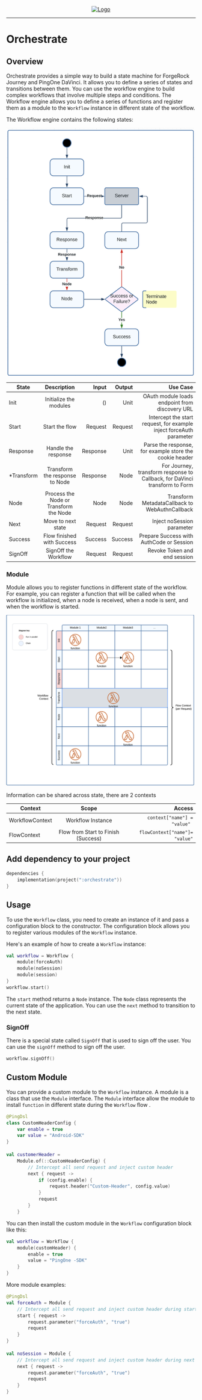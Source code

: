 <p align="center">
  <a href="https://github.com/ForgeRock/ping-android-sdk">
    <img src="https://www.pingidentity.com/content/dam/picr/nav/Ping-Logo-2.svg" alt="Logo">
  </a>
  <hr/>
</p>

# Orchestrate

## Overview

Orchestrate provides a simple way to build a state machine for ForgeRock Journey and PingOne DaVinci.
It allows you to define a series of states and transitions between them. You can use the workflow engine to build
complex workflows that involve multiple steps and conditions.
The Workflow engine allows you to define a series of functions and register them as a module to the `Workflow` instance
in different state of the workflow.

The Workflow engine contains the following states:

<img src="images/state.png" width="500">

| State      |              Description               |    Input |  Output |                                                                   Use Case |
|------------|:--------------------------------------:|---------:|--------:|---------------------------------------------------------------------------:|
| Init       |         Initialize the modules         |       () |    Unit |                             OAuth module loads endpoint from discovery URL |
| Start      |             Start the flow             |  Request | Request |        Intercept the start request, for example inject forceAuth parameter |
| Response   |          Handle the response           | Response |    Unit |                    Parse the response, for example store the cookie header |
| *Transform |     Transform the response to Node     | Response |    Node | For Journey, transform response to Callback, for DaVinci transform to Form |
| Node       | Process the Node or Transform the Node |     Node |    Node |                             Transform MetadataCallback to WebAuthnCallback |
| Next       |           Move to next state           |  Request | Request |                                                 Inject noSession parameter |
| Success    |       Flow finished with Success       |  Success | Success |                                   Prepare Success with AuthCode or Session |
| SignOff    |          SignOff the Workflow          |  Request | Request |                                               Revoke Token and end session |

### Module

Module allows you to register functions in different state of the workflow. For example, you can register a function
that will be called when the workflow is initialized, when a node is received, when a node is sent, and when 
the workflow is started.

<img src="images/functions.png" width="500">

Information can be shared across state, there are 2 contexts

| Context         |                Scope                |                             Access |
|-----------------|:-----------------------------------:|-----------------------------------:|
| WorkflowContext |          Workflow Instance          |   ```context["name"] = "value" ``` |
| FlowContext     | Flow from Start to Finish (Success) | ```flowContext["name"]= "value"``` |

## Add dependency to your project

```kotlin
dependencies {
    implementation(project(":orchestrate"))
}
```

## Usage

To use the `Workflow` class, you need to create an instance of it and pass a configuration block to the constructor. The
configuration block allows you to register various modules of the `Workflow` instance.

Here's an example of how to create a `Workflow` instance:

```kotlin
val workflow = Workflow {
    module(forceAuth)
    module(noSession)
    module(session)
}
workflow.start()
```
The `start` method returns a `Node` instance. The `Node` class represents the current state of the application. You can
use the `next` method to transition to the next state.

### SignOff
There is a special state called `SignOff` that is used to sign off the user. You can use the `signOff` method to sign off
the user.

```kotlin
workflow.signOff()
```

## Custom Module

You can provide a custom module to the `Workflow` instance. A module is a class that use the `Module` interface.
The `Module` interface allow the module to install `function` in different state during the `Workflow` flow .

```kotlin
@PingDsl
class CustomHeaderConfig {
    var enable = true
    var value = "Android-SDK"
}

val customerHeader =
    Module.of(::CustomHeaderConfig) {
        // Intercept all send request and inject custom header
        next { request ->
            if (config.enable) {
                request.header("Custom-Header", config.value)
            }
            request
        }
    }
```

You can then install the custom module in the `Workflow` configuration block like this:

```kotlin
val workflow = Workflow {
    module(customHeader) {
        enable = true
        value = "PingOne -SDK"
    }
}
```

More module examples:

```kotlin
@PingDsl
val forceAuth = Module {
    // Intercept all send request and inject custom header during start state
    start { request ->
        request.parameter("forceAuth", "true")
        request
    }
}

val noSession = Module {
    // Intercept all send request and inject custom header during next state
    next { request ->
        request.parameter("forceAuth", "true")
        request
    }
}
```